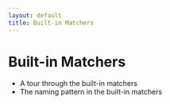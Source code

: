 ```yaml
---
layout: default
title: Built-in Matchers
---
```


# Built-in Matchers

* A tour through the built-in matchers
* The naming pattern in the built-in matchers
